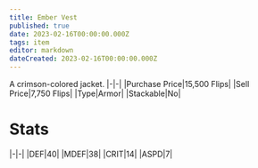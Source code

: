 ```yaml
---
title: Ember Vest
published: true
date: 2023-02-16T00:00:00.000Z
tags: item
editor: markdown
dateCreated: 2023-02-16T00:00:00.000Z
---
```


A crimson-colored jacket.
|-|-|
|Purchase Price|15,500 Flips|
|Sell Price|7,750 Flips|
|Type|Armor|
|Stackable|No|

# Stats
|-|-|
|DEF|40|
|MDEF|38|
|CRIT|14|
|ASPD|7|
